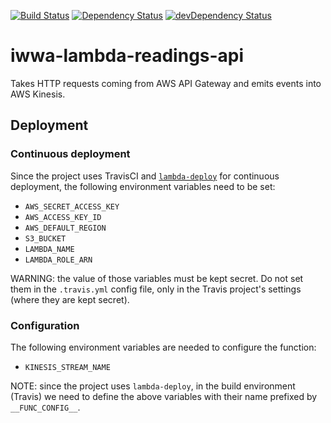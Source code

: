 [![Build Status](https://travis-ci.org/innowatio/iwwa-lambda-readings-api.svg?branch=master)](https://travis-ci.org/innowatio/iwwa-lambda-readings-api)
[![Dependency Status](https://david-dm.org/innowatio/iwwa-lambda-readings-api.svg)](https://david-dm.org/innowatio/iwwa-lambda-readings-api)
[![devDependency Status](https://david-dm.org/innowatio/iwwa-lambda-readings-api/dev-status.svg)](https://david-dm.org/innowatio/iwwa-lambda-readings-api#info=devDependencies)

# iwwa-lambda-readings-api

Takes HTTP requests coming from AWS API Gateway and emits events into AWS
Kinesis.

## Deployment

### Continuous deployment

Since the project uses TravisCI and
[`lambda-deploy`](https://github.com/innowatio/lambda-deploy/) for continuous
deployment, the following environment variables need to be set:

- `AWS_SECRET_ACCESS_KEY`
- `AWS_ACCESS_KEY_ID`
- `AWS_DEFAULT_REGION`
- `S3_BUCKET`
- `LAMBDA_NAME`
- `LAMBDA_ROLE_ARN`

WARNING: the value of those variables must be kept secret. Do not set them in
the `.travis.yml` config file, only in the Travis project's settings (where they
are kept secret).

### Configuration

The following environment variables are needed to configure the function:

- `KINESIS_STREAM_NAME`

NOTE: since the project uses `lambda-deploy`, in the build environment (Travis)
we need to define the above variables with their name prefixed by
`__FUNC_CONFIG__`.
